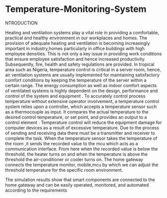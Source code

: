 # Temperature-Monitoring-System

NTRODUCTION

Heating and ventilation systems play a vital role in providing a comfortable, practical and healthy environment in our workplaces and homes. The provision of adequate heating and ventilation is becoming increasingly important in industry,homes particularly in office buildings with high employee densities. This is not only a key issue in providing work conditions that ensure employee satisfaction and hence increased productivity. Subsequently, fire, health and safety regulations are provided. In tropical area such as Nigeria, temperature control is critical in a server room, hence, air ventilation systems are usually implemented for maintaining satisfactory comfort conditions by keeping the temperature of the server within a certain range. The energy consumption as well as indoor comfort aspects of ventilated systems is highly dependent on the design, performance and control of the system and equipment . To accurately control process temperature without extensive operator involvement, a temperature control system relies upon a controller, which accepts a temperature sensor such as a thermocouple as input. It compares the actual temperature to the desired control temperature, or set point, and provides an output to a control element . Temperature control will reduce the equipment damage for computer devices as a result of excessive temperature. Due to the process of sending and receiving data there must be a transmitter and receiver to complete the task. When the temperature sensor takes the temperature of the room ,it sends the recorded value to the mcu which acts as a communication interface. From here when the recorded value is below the threshold, the heater turns on and when the temperature is above the threshold the air-conditioner or cooler turns on. The home gateway connects the temperature monitor, mobile,mcu by which we can adjust the threshold temperature for the specific room environment.

The simulation results show that smart components are connected to the home gateway and can be easily operated, monitored, and automated according to the requirements
